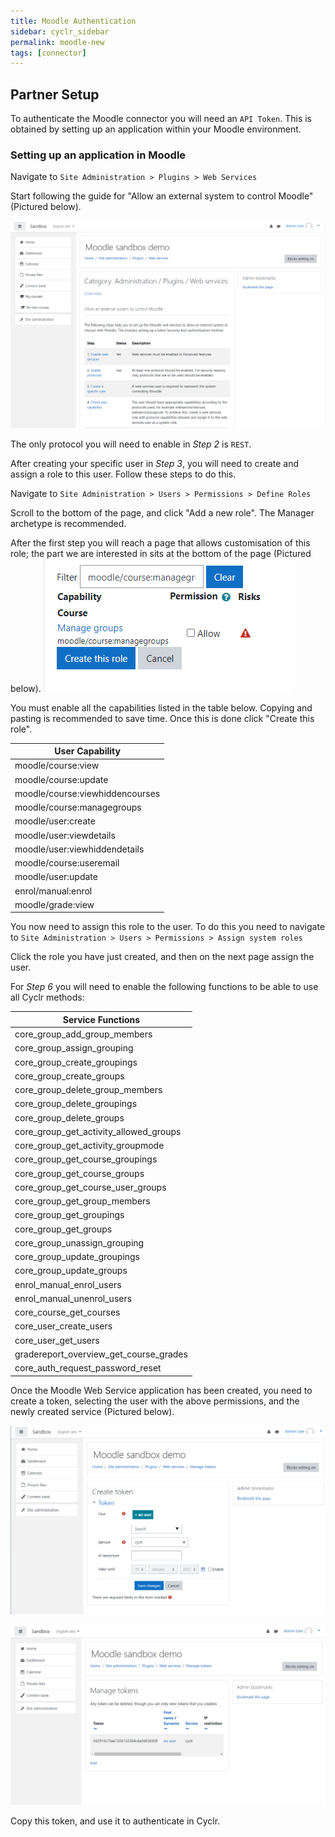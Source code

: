 ```yaml
---
title: Moodle Authentication
sidebar: cyclr_sidebar
permalink: moodle-new
tags: [connector]
---
```


## Partner Setup

To authenticate the Moodle connector you will need an `API Token`. This is obtained by setting up an application within your Moodle environment.

### Setting up an application in Moodle

Navigate to `Site Administration > Plugins > Web Services`

Start following the guide for "Allow an external system to control Moodle" (Pictured below).

![](./images/moodle0.png)

The only protocol you will need to enable in *Step 2* is `REST`.

After creating your specific user in *Step 3*, you will need to create and assign a role to this user. Follow these steps to do this.

Navigate to `Site Administration > Users > Permissions > Define Roles`

Scroll to the bottom of the page, and click "Add a new role". The Manager archetype is recommended. 

After the first step you will reach a page that allows customisation of this role; the part we are interested in sits at the bottom of the page (Pictured below).
![](./images/moodle3.png)

You must enable all the capabilities listed in the table below. Copying and pasting is recommended to save time. Once this is done click "Create this role".

| User Capability    |
| ------------------ |
| moodle/course:view |
| moodle/course:update |
| moodle/course:viewhiddencourses |
| moodle/course:managegroups |
| moodle/user:create |
| moodle/user:viewdetails |
| moodle/user:viewhiddendetails |
| moodle/course:useremail |
| moodle/user:update |
| enrol/manual:enrol |
| moodle/grade:view |

You now need to assign this role to the user. To do this you need to navigate to `Site Administration > Users > Permissions > Assign system roles`

Click the role you have just created, and then on the next page assign the user.

For *Step 6* you will need to enable the following functions to be able to use all Cyclr methods:

| Service Functions               |
| ------------------------------- |
| core_group_add_group_members    |
| core_group_assign_grouping      |
| core_group_create_groupings     |
| core_group_create_groups        |
| core_group_delete_group_members |
| core_group_delete_groupings     |
| core_group_delete_groups |
| core_group_get_activity_allowed_groups |
| core_group_get_activity_groupmode |
| core_group_get_course_groupings |
| core_group_get_course_groups |
| core_group_get_course_user_groups |
| core_group_get_group_members |
| core_group_get_groupings |
| core_group_get_groups |
| core_group_unassign_grouping |
| core_group_update_groupings |
| core_group_update_groups |
| enrol_manual_enrol_users |
| enrol_manual_unenrol_users |
| core_course_get_courses |
| core_user_create_users |
| core_user_get_users |
| gradereport_overview_get_course_grades |
| core_auth_request_password_reset |

Once the Moodle Web Service application has been created, you need to create a token, selecting the user with the above permissions, and the newly created service (Pictured below).

![](./images/moodle1.png)

![](./images/moodle2.png)

Copy this token, and use it to authenticate in Cyclr.
